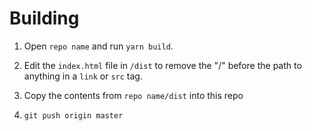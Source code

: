 # Building

1) Open `repo name` and run `yarn build`.

2) Edit the `index.html` file in `/dist` to remove the "/" before the path to anything in a `link` or `src` tag.

3) Copy the contents from `repo name/dist` into this repo

4) `git push origin master`
